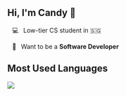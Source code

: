 ## Hi, I'm Candy 🍬

&ensp; 💻&ensp; Low-tier CS student in 🇸🇬

&ensp; 🚀&ensp; Want to be a **Software Developer**

## Most Used Languages
<img align="left" src="https://github-readme-stats.vercel.app/api/top-langs?username=csndylim&show_icons=true&locale=en&layout=compact"/>


